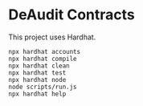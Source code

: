 # DeAudit Contracts

This project uses Hardhat.

```shell
npx hardhat accounts
npx hardhat compile
npx hardhat clean
npx hardhat test
npx hardhat node
node scripts/run.js
npx hardhat help
```

